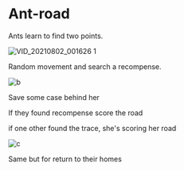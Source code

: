 # Ant-road

Ants learn to find two points.



![VID_20210802_001626 1](https://user-images.githubusercontent.com/54853371/127787128-615c3fdc-50ac-4a92-9c12-7586673a2cf3.gif)

Random movement and search a recompense.

![b](https://user-images.githubusercontent.com/54853371/127787161-f6300ef1-426b-4f60-94eb-54a77242bc59.gif)


Save some case behind her

If they found recompense score the road

if one other found the trace, she's scoring her road

![c](https://user-images.githubusercontent.com/54853371/127787174-6c31b116-4bde-4ec5-825a-a37f51ae35ee.gif)

Same but for return to their homes
